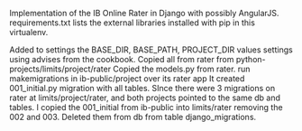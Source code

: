 Implementation of the IB Online Rater in Django with possibly AngularJS.
requirements.txt lists the external libraries installed with pip in this virtualenv.

Added to settings the BASE_DIR, BASE_PATH, PROJECT_DIR values settings using advises from the cookbook.
Copied all from rater from python-projects/limits/project/rater
Copied the models.py from rater. run makemigrations in ib-public/project over its rater app
It created 001_initial.py migration with all tables.
SInce there were 3 migrations on rater at limits/project/rater, and both projects pointed to the same db and tables.
I copied the 001_initial from ib-public into limits/rater removing the 002 and 003. Deleted them from db from table django_migrations.


 
